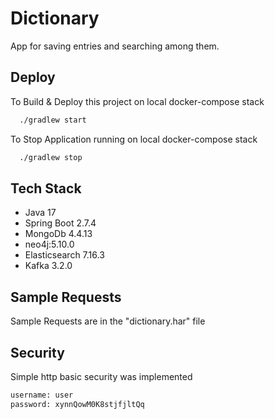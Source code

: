 
# Dictionary

App for saving entries and searching among them.




## Deploy

To Build & Deploy this project on local docker-compose stack

```bash
  ./gradlew start
```

To Stop Application running on local docker-compose stack 
```bash
  ./gradlew stop
```

## Tech Stack

- Java 17
- Spring Boot 2.7.4
- MongoDb 4.4.13
- neo4j:5.10.0
- Elasticsearch 7.16.3
- Kafka 3.2.0

## Sample Requests

Sample Requests are in the "dictionary.har" file

## Security

Simple http basic security was implemented
```bash
username: user
password: xynnQowM0K8stjfjltQq
```

  